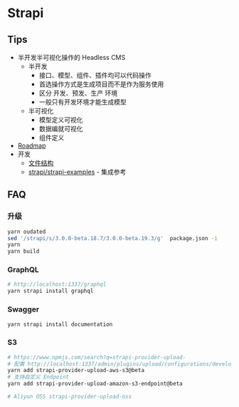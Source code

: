 # Strapi
## Tips
* 半开发半可视化操作的 Headless CMS
  * 半开发
    * 接口、模型、组件、插件均可以代码操作
    * 首选操作方式是生成项目而不是作为服务使用
    * 区分 开发、预发、生产 环境
    * 一般只有开发环境才能生成模型
  * 半可视化
    * 模型定义可视化
    * 数据编就可视化
    * 组件定义
* [Roadmap](https://portal.productboard.com/strapi/1-public-roadmap/tabs/2-under-consideration)
* 开发
  * [文件结构](https://strapi.io/documentation/3.0.0-beta.x/concepts/file-structure.html)
  * [strapi/strapi-examples](https://github.com/strapi/strapi-examples) - 集成参考

## FAQ

### 升级
```bash
yarn oudated
sed '/strapi/s/3.0.0-beta.18.7/3.0.0-beta.19.3/g'  package.json -i
yarn
yarn build
```

### GraphQL

```bash
# http://localhost:1337/graphql
yarn strapi install graphql
```

### Swagger

```bash
yarn strapi install documentation
```

### S3
```bash
# https://www.npmjs.com/search?q=strapi-provider-upload-
# 配置 http://localhost:1337/admin/plugins/upload/configurations/development
yarn add strapi-provider-upload-aws-s3@beta
# 支持自定义 Endpoint
yarn add strapi-provider-upload-amazon-s3-endpoint@beta

# Aliyun OSS strapi-provider-upload-oss
```
